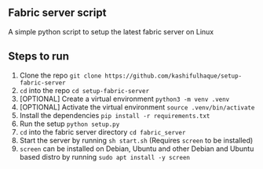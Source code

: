 ## Fabric server script

A simple python script to setup the latest fabric server on Linux

## Steps to run
1. Clone the repo `git clone https://github.com/kashifulhaque/setup-fabric-server`
2. `cd` into the repo `cd setup-fabric-server`
3. [OPTIONAL] Create a virtual environment `python3 -m venv .venv`
4. [OPTIONAL] Activate the virtual environment `source .venv/bin/activate`
5. Install the dependencies `pip install -r requirements.txt`
6. Run the setup `python setup.py`
7. `cd` into the fabric server directory `cd fabric_server`
8. Start the server by running `sh start.sh` (Requires `screen` to be installed)
9. `screen` can be installed on Debian, Ubuntu and other Debian and Ubuntu based distro by running `sudo apt install -y screen`
